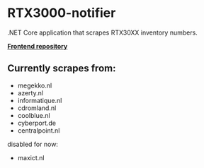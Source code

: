 # RTX3000-notifier
.NET Core application that scrapes RTX30XX inventory numbers.

**[Frontend repository](https://github.com/NiekNijland/RTX3000-notifier-frontend/)**

## Currently scrapes from:
- megekko.nl
- azerty.nl
- informatique.nl
- cdromland.nl
- coolblue.nl
- cyberport.de
- centralpoint.nl

disabled for now:
- maxict.nl